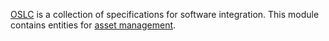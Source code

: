 [OSLC](http://open-services.net/) is a collection of specifications for software integration. This module contains entities for [asset management](http://open-services.net/specifications/asset-management-2.0).
